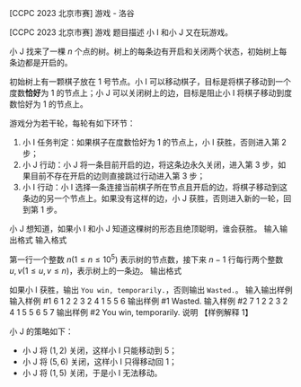 



[CCPC 2023 北京市赛] 游戏 - 洛谷














[CCPC 2023 北京市赛] 游戏
题目描述
小 I 和小 J 又在玩游戏。

小 J 找来了一棵 $n$ 个点的树。树上的每条边有开启和关闭两个状态，初始树上每条边都是开启的。

初始树上有一颗棋子放在 $1$ 号节点。小 I 可以移动棋子，目标是将棋子移动到一个度数**恰好**为 $1$ 的节点上；小 J 可以关闭树上的边，目标是阻止小 I 将棋子移动到度数恰好为 $1$ 的节点上。

游戏分为若干轮，每轮有如下环节：

1. 小 I 任务判定：如果棋子在度数恰好为 $1$ 的节点上，小 I 获胜，否则进入第 2 步；
2. 小 J 行动：小 J 将一条目前开启的边，将这条边永久关闭，进入第 3 步，如果目前不存在开启的边则直接跳过行动进入第 3 步；
3. 小 I 行动：小 I 选择一条连接当前棋子所在节点且开启的边，将棋子移动到这条边的另一个节点上。如果没有这样的边，小 J 获胜，否则进入新的一轮，回到第 1 步。

小 J 想知道，如果小 I 和小 J 知道这棵树的形态且绝顶聪明，谁会获胜。
输入输出格式
输入格式

第一行一个整数 $n (1 \le n \le 10^5)$ 表示树的节点数，接下来 $n-1$ 行每行两个整数 $u,v (1 \le u, v \le n)$，表示树上的一条边。
输出格式

如果小 I 获胜，输出 `You win, temporarily.`，否则输出 `Wasted.`。
输入输出样例
输入样例 #1
6
1 2
2 3
2 4
1 5
5 6
输出样例 #1
Wasted.
输入样例 #2
7
1 2
2 3
2 4
1 5
5 6
5 7
输出样例 #2
You win, temporarily.
说明
【样例解释 1】

小 J 的策略如下：

- 小 J 将 $(1,2)$ 关闭，这样小 I 只能移动到 $5$；
- 小 J 将 $(5,6)$ 关闭，这样小 I 只得移动回 $1$；
- 小 J 将 $(1,5)$ 关闭，于是小 I 无法移动。






